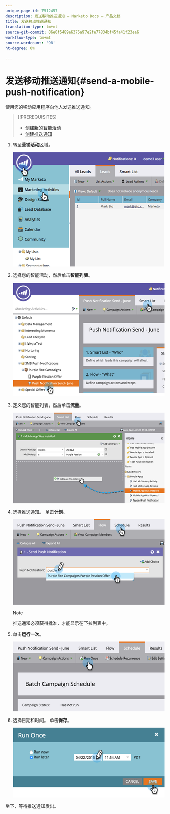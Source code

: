 ```yaml
---
unique-page-id: 7512457
description: 发送移动推送通知 — Marketo Docs — 产品文档
title: 发送移动推送通知
translation-type: tm+mt
source-git-commit: 06e0f5489e6375a97e2fe77834bf45fa41f23ea6
workflow-type: tm+mt
source-wordcount: '98'
ht-degree: 0%

---
```



# 发送移动推送通知{#send-a-mobile-push-notification}

使用您的移动应用程序向他人发送推送通知。

>[!PREREQUISITES]
>
>* [创建新的智能活动](/help/marketo/product-docs/core-marketo-concepts/smart-campaigns/creating-a-smart-campaign/create-a-new-smart-campaign.md)
>* [创建推送通知](/help/marketo/product-docs/mobile-marketing/push-notifications/create-a-push-notification.md)


1. 转至&#x200B;**营销活动**&#x200B;区域。

   ![](assets/image2015-4-22-18-3a31-3a54.png)

1. 选择您的智能活动，然后单击&#x200B;**智能列表**。

   ![](assets/image2015-4-23-17-3a57-3a46.png)

1. 定义您的智能列表，然后单击&#x200B;**流量**。

   ![](assets/image2015-4-22-18-3a33-3a13.png)

1. 选择推送通知。 单击&#x200B;**计划**。

   ![](assets/image2015-4-22-18-3a33-3a38.png)

   >[!NOTE]
   >
   >推送通知必须获得批准，才能显示在下拉列表中。

1. 单击&#x200B;**运行一次**。

   ![](assets/image2015-4-23-18-3a0-3a54.png)

1. 选择日期和时间。 单击&#x200B;**保存**。

   ![](assets/image2015-4-23-18-3a1-3a33.png)

坐下，等待推送通知发出。
